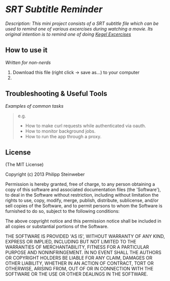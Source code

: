 # _SRT Subtitle Reminder_

_Description: This mini project consists of a SRT subtitle file which can be used to remind one of various excercises during watching a movie. Its original intention is to remind one of doing [Kegel Excercises](https://en.wikipedia.org/wiki/Kegel_exercise)_

## How to use it

_Written for non-nerds_ 

1. Download this file (right click -> save as...) to your computer
2. 

## Troubleshooting & Useful Tools

_Examples of common tasks_

> e.g.
> 
> - How to make curl requests while authenticated via oauth.
> - How to monitor background jobs.
> - How to run the app through a proxy.

## License

(The MIT License)

Copyright (c) 2013 Philipp Steinweber

Permission is hereby granted, free of charge, to any person obtaining a copy of this software and associated documentation files (the 'Software'), to deal in the Software without restriction, including without limitation the rights to use, copy, modify, merge, publish, distribute, sublicense, and/or sell copies of the Software, and to permit persons to whom the Software is furnished to do so, subject to the following conditions:

The above copyright notice and this permission notice shall be included in all copies or substantial portions of the Software.

THE SOFTWARE IS PROVIDED 'AS IS', WITHOUT WARRANTY OF ANY KIND, EXPRESS OR IMPLIED, INCLUDING BUT NOT LIMITED TO THE WARRANTIES OF MERCHANTABILITY, FITNESS FOR A PARTICULAR PURPOSE AND NONINFRINGEMENT. IN NO EVENT SHALL THE AUTHORS OR COPYRIGHT HOLDERS BE LIABLE FOR ANY CLAIM, DAMAGES OR OTHER LIABILITY, WHETHER IN AN ACTION OF CONTRACT, TORT OR OTHERWISE, ARISING FROM, OUT OF OR IN CONNECTION WITH THE SOFTWARE OR THE USE OR OTHER DEALINGS IN THE SOFTWARE.